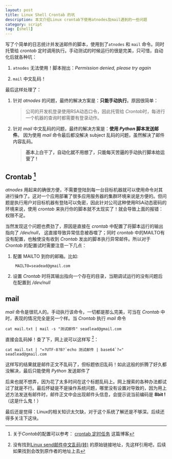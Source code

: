 ```yaml
---
layout: post
title: Linux Shell Crontab 的坑
description: 本文介绍Linux crontab下使用atnodes及mail遇到的一些问题
category: script
tag: [shell]
---
```


写了个简单的日志统计并发送邮件的脚本，使用到了`atnodes` 和 `mail` 命令。同时托管给 *crontab* 定时调用执行。手动测试的时候运行的很是完美，只可惜，自动化后就各种坑：

1. `atnodes` 无法使用！脚本抛出：_Permission denied, please try again_

2. `mail` 中文乱码！

最后这样处理了：

1. 针对 *atnodes* 的问题，最终的解决方案是：**只能手动执行**。原因很简单： 

    > 公司的开发机登录使用RSA动态口令，因此托管给 *Crontab*时，每进行一个机器的查询时都需要有登录动作。


2. 针对 *mail* 中文乱码的问题，最终的解决方案是：**使用 *Python* 脚本发送邮件**。 因为使用 *mail* 命令最后都没解决 subject 乱码的问题，虽然解决了邮件内容乱码。

    > **基本上白干了，自动化就不用想了，只能每天苦逼的手动执行脚本给运营了 !**

## Crontab [^comment1]

*atnodes* 用起来的确很方便，不需要登陆到每一台目标机器就可以使用命令对其进行操作了。这对一个应用部署了很多应用服务器的集群环境来说是方便的。但问题是执行用户对目标机器有登陆可以免密，因此针对公司这种使用RSA动态密码的环境来说，使用 *crontab* 来执行你的脚本就不太现实了！就会导致上面的报错：权限不足。

当然发现这个问题也费劲了，原因是直接在 *crontab* 中配置了将脚本运行的输出指向了 */dev/null*， 这直接导致异常信息被吞噬了；同时 *crontab* 中的MAILTO有没有配置，也触使没有收到 *Crontab* 发出的脚本执行异常邮件。所以对于 *Crontab* 的配置试时需要注意一下几点：

1. 配置 MAILTO 到你的邮箱。比如:

		MAILTO=seadead@gmail.com

2. 设置 *Crontab* 时将其输出指向一个存在的目录，当期调试运行的没有问题后在配置到 */dev/null*

## mail

*mail* 命令是很坑人的。手动执行该命令，一切都是那么完美，可当在 *Crontab* 中时，表现的情况完全是另一个样。当 *Crontab* 执行 *mail* 命令

	cat mail.txt | mail -s "测试邮件" seadlead@gmail.com

直接会乱码掉！查了下，网上说可以这样写 [^comment]：

	cat mail.txt | "=?UTF-8?B?`echo 测试邮件 | base64`?=" seadlead@gmail.com

这样写的结果就是邮件正文不乱码了，但标题依旧乱码！如此这般的折腾了好久都没解决，最后只能使用 *Python* 发送邮件了

后来也就不想弄，因为花了太多时间在这个标题乱码上。网上搜索的各种办法都试过了就是不行。最后怀疑是不是操作系统问题，哪里没有设置对导致的，因为用上述方法发送有邮件时，邮件正文中会出现邮件头信息，会提示说当前编码是 **8bit !**（这是什么鬼！）

最后还是觉得：Linux的相关知识太欠缺，对于这个系统了解还是不够深。后续还得多关注下这块。


[^comment1]: 关于*Contab*的配置可以参考： [crontab 定时任务](http://linuxtools-rst.readthedocs.org/zh_CN/latest/tool/crontab.html)	这篇博客

[^comment]:  没有找到[Linux send邮件中文乱码(转)](http://jimingsong.iteye.com/blog/1539446) 的原始链接地址，先这样引用吧，后续如果找到会改到原作者的地址上去

